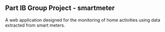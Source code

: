 ## **Part IB Group Project - smartmeter**

A web application designed for the monitoring of home activities using data extracted from smart meters.
